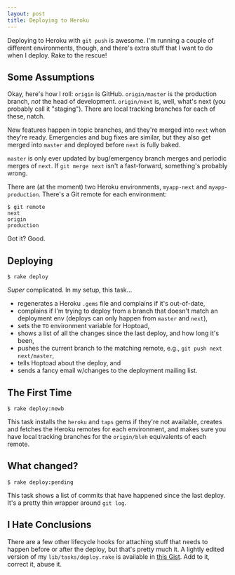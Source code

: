 ```yaml
---
layout: post
title: Deploying to Heroku
---
```


Deploying to Heroku with `git push` is awesome. I'm running a couple
of different environments, though, and there's extra stuff that I want
to do when I deploy. Rake to the rescue!

## Some Assumptions

Okay, here's how I roll: `origin` is GitHub. `origin/master` is the
production branch, *not* the head of development. `origin/next` is,
well, what's next (you probably call it "staging"). There are local
tracking branches for each of these, natch.

New features happen in topic branches, and they're merged into `next`
when they're ready. Emergencies and bug fixes are similar, but they
also get merged into `master` and deployed before `next` is fully
baked.

`master` is only ever updated by bug/emergency branch merges and
periodic merges of `next`. If `git merge next` isn't a fast-forward,
something's probably wrong.

There are (at the moment) two Heroku environments, `myapp-next` and
`myapp-production`. There's a Git remote for each environment:

    $ git remote
    next
    origin
    production

Got it? Good.

## Deploying

    $ rake deploy

*Super* complicated. In my setup, this task...

* regenerates a Heroku `.gems` file and complains if it's out-of-date,
* complains if I'm trying to deploy from a branch that doesn't match
  an deployment env (deploys can only happen from `master` and `next`),
* sets the `TO` environment variable for Hoptoad,
* shows a list of all the changes since the last deploy, and how long
  it's been,
* pushes the current branch to the matching remote, e.g., `git push
  next next/master`,
* tells Hoptoad about the deploy, and
* sends a fancy email w/changes to the deployment mailing list.

## The First Time

    $ rake deploy:newb

This task installs the `heroku` and `taps` gems if they're not
available, creates and fetches the Heroku remotes for each
environment, and makes sure you have local tracking branches for the
`origin/bleh` equivalents of each remote.

## What changed?

    $ rake deploy:pending

This task shows a list of commits that have happened since the last
deploy. It's a pretty thin wrapper around `git log`.

## I Hate Conclusions

There are a few other lifecycle hooks for attaching stuff that needs
to happen before or after the deploy, but that's pretty much it. A
lightly edited version of my `lib/tasks/deploy.rake` is available in
[this Gist][gist]. Add to it, correct it, abuse it.

[gist]: http://gist.github.com/231216
